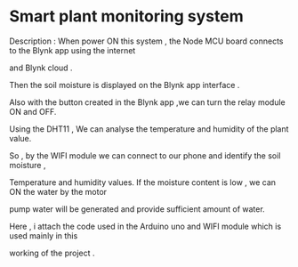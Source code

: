 # Smart plant monitoring system
Description : 
When power ON  this  system  , the  Node MCU board connects to the Blynk app using the internet 

and Blynk cloud . 
 
Then the soil moisture is displayed on the Blynk app interface .

Also with the button created in the Blynk app ,we can turn the relay module ON and  OFF.

Using the DHT11 , We can analyse the temperature and humidity of the plant value.

So , by the WIFI module we can connect to our phone and identify the soil moisture ,
 
Temperature and humidity values. If the moisture content is low , we can ON the water by the motor 

pump water will be generated and provide sufficient amount of water.

Here , i attach the code used in the Arduino uno and WIFI module which is used mainly in this

 working of the project .
